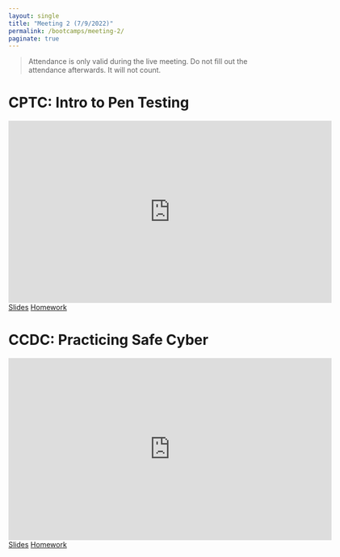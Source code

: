 ```yaml
---
layout: single
title: "Meeting 2 (7/9/2022)"
permalink: /bootcamps/meeting-2/
paginate: true
---
```

> Attendance is only valid during the live meeting. Do not fill out the attendance afterwards. It will not count.

# CPTC: Intro to Pen Testing
<iframe width="640" height="360" src="https://www.youtube-nocookie.com/embed/anjA8rOnCm4?controls=0" frameborder="0" title="CPTC Video" allowfullcreen></iframe>
<br>
<a href="/bootcamps/2022/slides/cptc-meeting-2.pdf" class="btn btn--danger btn--large"><span>Slides</span></a>
<a href="/bootcamps/2022/homework/2022-CPTC-Bootcamp-HW2.pdf" class="btn btn--danger btn--large"><span>Homework</span></a>

# CCDC: Practicing Safe Cyber
<iframe width="640" height="360" src="https://www.youtube-nocookie.com/embed/i-2gcEQBL40?controls=0" frameborder="0" title="CCDC Video" allowfullcreen></iframe>
<br>
<a href="/bootcamps/2022/slides/ccdc-meeting-2.pdf" class="btn btn--info btn--large"><span>Slides</span></a>
<a href="/bootcamps/2022/homework/2022-CCDC-Bootcamp-HW2.pdf" class="btn btn--info btn--large"><span>Homework</span></a>